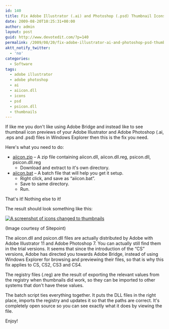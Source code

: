 ```yaml
---
id: 140
title: Fix Adobe Illustrator (.ai) and Photoshop (.psd) Thumbnail Icons for Windows Explorer
date: 2009-08-20T10:25:31+00:00
author: admin
layout: post
guid: http://www.devotedit.com/?p=140
permalink: /2009/08/20/fix-adobe-illustrator-ai-and-photoshop-psd-thumbnail-icons-for-windows-explorer/
aktt_notify_twitter:
  - 'no'
categories:
  - Software
tags:
  - adobe illustrator
  - adobe photoshop
  - ai
  - aiicon.dll
  - icons
  - psd
  - psicon.dll
  - thumbnails
---
```

If like me you don't like using Adobe Bridge and instead like to see thumbnail icon previews of your Adobe Illustrator and Adobe Photoshop (.ai, .eps and .psd) files in Windows Explorer then this is the fix you need.

<!--more-->

Here's what you need to do:

  * [aiicon.zip](http://groups.adobe.com/files/58f4b3fc86/aiicon.zip) &#8211; A zip file containing aiicon.dll, aiicon.dll.reg, psicon.dll, psicon.dll.reg 
      * Download and extract to it's own directory.
  * [aiicon.bat](http://hm2k.googlecode.com/svn/trunk/code/batch/aiicon.bat) &#8211; A batch file that will help you get it setup. 
      * Right click, and save as &#8220;aiicon.bat&#8221;.
      * Save to same directory.
      * Run.

That's it! Nothing else to it!

The result should look something like this:

[<img class="size-full wp-image-139" title="A screenshot of icons changed to thumbnails" src="/upload/2009/08/aiicon-reg-magic.gif" alt="A screenshot of icons changed to thumbnails" width="367" height="300" srcset="/upload/2009/08/aiicon-reg-magic-300x245.gif 300w, /upload/2009/08/aiicon-reg-magic.gif 367w" sizes="(max-width: 367px) 100vw, 367px" />](/upload/2009/08/aiicon-reg-magic.gif)

(Image courtesy of Sitepoint)

The aiicon.dll and psicon.dll files are actually distributed by Adobe with Adobe Illustrator 11 and Adobe Photoshop 7. You can actually still find them in the trial versions. It seems that since the introduction of the &#8220;CS&#8221; versions, Adobe has directed you towards Adobe Bridge, instead of using Windows Explorer for browsing and previewing their files, so that is why this fix applies to CS, CS2, CS3 and CS4.

The registry files (.reg) are the result of exporting the relevant values from the registry when thumbnails did work, so they can be imported to other systems that don't have these values.

The batch script ties everything together. It puts the DLL files in the right place, imports the registry and updates it so that the paths are correct. It's completely open source so you can see exactly what it does by viewing the file.

Enjoy!